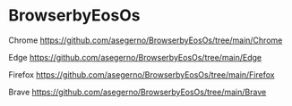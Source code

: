 # BrowserbyEosOs
Chrome
https://github.com/asegerno/BrowserbyEosOs/tree/main/Chrome

Edge
https://github.com/asegerno/BrowserbyEosOs/tree/main/Edge

Firefox
https://github.com/asegerno/BrowserbyEosOs/tree/main/Firefox

Brave
https://github.com/asegerno/BrowserbyEosOs/tree/main/Brave
